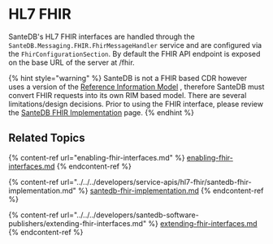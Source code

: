 # HL7 FHIR

SanteDB's HL7 FHIR interfaces are handled through the `SanteDB.Messaging.FHIR.FhirMessageHandler` service and are configured via the `FhirConfigurationSection`. By default the FHIR API endpoint is exposed on the base URL of the server at /fhir.

{% hint style="warning" %}
SanteDB is not a FHIR based CDR however uses a version of the [Reference Information Model](../../../santedb/data-and-information-architecture/conceptual-data-model/) , therefore SanteDB must convert FHIR requests into its own RIM based model. There are several limitations/design decisions. Prior to using the FHIR interface, please review the [SanteDB FHIR Implementation](../../../developers/service-apis/hl7-fhir/santedb-fhir-implementation.md) page.
{% endhint %}



## Related Topics

{% content-ref url="enabling-fhir-interfaces.md" %}
[enabling-fhir-interfaces.md](enabling-fhir-interfaces.md)
{% endcontent-ref %}

{% content-ref url="../../../developers/service-apis/hl7-fhir/santedb-fhir-implementation.md" %}
[santedb-fhir-implementation.md](../../../developers/service-apis/hl7-fhir/santedb-fhir-implementation.md)
{% endcontent-ref %}

{% content-ref url="../../../developers/santedb-software-publishers/extending-fhir-interfaces.md" %}
[extending-fhir-interfaces.md](../../../developers/santedb-software-publishers/extending-fhir-interfaces.md)
{% endcontent-ref %}

